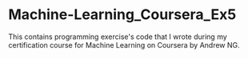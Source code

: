 # Machine-Learning_Coursera_Ex5
This contains programming exercise's code that I wrote during my certification course for Machine Learning on Coursera by Andrew NG.
